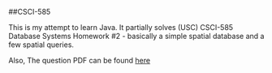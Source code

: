 ##CSCI-585

This is my attempt to learn Java. It partially solves (USC) CSCI-585 Database Systems Homework #2 - basically a simple spatial database and a few spatial queries. 

Also, The question PDF can be found [here](https://dl.dropbox.com/u/11017135/gh/585_hw2.pdf)
